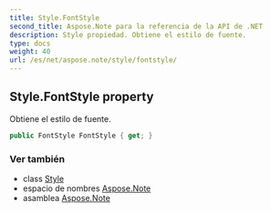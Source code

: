 ```yaml
---
title: Style.FontStyle
second_title: Aspose.Note para la referencia de la API de .NET
description: Style propiedad. Obtiene el estilo de fuente.
type: docs
weight: 40
url: /es/net/aspose.note/style/fontstyle/
---
```

## Style.FontStyle property

Obtiene el estilo de fuente.

```csharp
public FontStyle FontStyle { get; }
```

### Ver también

* class [Style](../)
* espacio de nombres [Aspose.Note](../../style/)
* asamblea [Aspose.Note](../../../)


